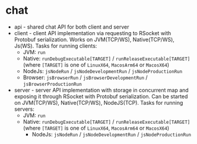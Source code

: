 # chat

* api - shared chat API for both client and server
* client - client API implementation via requesting to RSocket with Protobuf serialization.
  Works on JVM(TCP/WS), Native(TCP/WS), Js(WS).
  Tasks for running clients:
    * JVM: `run`
  * Native: `runDebugExecutable[TARGET]` / `runReleaseExecutable[TARGET]`
    (where `[TARGET]` is one of `LinuxX64`, `MacosArm64` or `MacosX64`)
  * NodeJs: `jsNodeRun` / `jsNodeDevelopmentRun` / `jsNodeProductionRun`
  * Browser: `jsBrowserRun` / `jsBrowserDevelopmentRun` / `jsBrowserProductionRun`
* server - server API implementation with storage in concurrent map
  and exposing it through RSocket with Protobuf serialization.
  Can be started on JVM(TCP/WS), Native(TCP/WS), NodeJS(TCP).
  Tasks for running servers:
    * JVM: `run`
  * Native: `runDebugExecutable[TARGET]` / `runReleaseExecutable[TARGET]`
    (where `[TARGET]` is one of `LinuxX64`, `MacosArm64` or `MacosX64`)
    * NodeJs: `jsNodeRun` / `jsNodeDevelopmentRun` / `jsNodeProductionRun`
